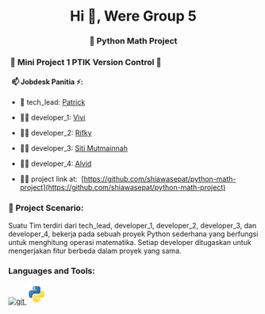 <h1 align="center">Hi 👋, Were Group 5</h1>
<h3 align="center">📝 Python Math Project</h3>
<h3 align="left">&nbsp;🤝 Mini Project 1 PTIK Version Control 🌱</h3>
<h4 align="left">&nbsp;&nbsp;📫 Jobdesk Panitia ⚡: </h4>

- 🤵 tech_lead: [Patrick](https://github.com/shiawasepat)
- 👩‍🎓 developer_1: [Vivi](https://github.com/VivianWijaya06)
- 👨‍🎓 developer_2: [Rifky](https://github.com/rifk7s)
- 👩‍🎓 developer_3: [Siti Mutmainnah](https://github.com/stmutmainnah-amm)
- 👨‍🎓 developer_4: [Alvid](https://github.com/)

- 👨‍💻 project link at:&nbsp; [https://github.com/shiawasepat/python-math-project](https://github.com/shiawasepat/python-math-project)


 <h3 align="left">💬 Project Scenario:</h3>
Suatu Tim terdiri dari tech_lead, developer_1, developer_2, developer_3, dan developer_4, bekerja pada sebuah proyek Python sederhana yang berfungsi untuk menghitung operasi matematika. Setiap developer ditugaskan untuk mengerjakan fitur berbeda dalam proyek yang sama.

<h3 align="left">Languages and Tools:</h3>
<p align="left"> <a href="https://git-scm.com/" target="_blank" rel="noreferrer"> <img src="https://www.vectorlogo.zone/logos/git-scm/git-scm-icon.svg" alt="git" width="40" height="40"/> </a> <a href="https://www.python.org" target="_blank" rel="noreferrer"> <img src="https://raw.githubusercontent.com/devicons/devicon/master/icons/python/python-original.svg" alt="python" width="40" height="40"/> </a> </p>
